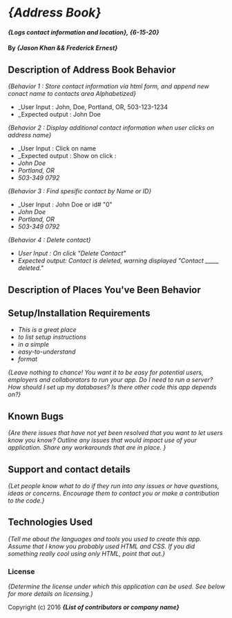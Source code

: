 # _{Address Book}_

#### _{Logs contact information and location}, {6-15-20}_

#### By _**{Jason Khan && Frederick Ernest}**_

## Description of Address Book Behavior 

_{Behavior 1 : Store contact information via html form, and append new conact name to contacts area Alphabetized}_

* _User Input : John, Doe, Portland, OR, 503-123-1234
* _Expected output : John Doe

_{Behavior 2 : Display additional contact information when user clicks on address name}_

* _User Input : Click on name
* _Expected output : Show on click :
* _John Doe_
* _Portland, OR_
* _503-349 0792_

_{Behavior 3 : Find spesific contact by Name or ID}_

* _User Input : John Doe or id# "0"
* _John Doe_
* _Portland, OR_
* _503-349 0792_

_{Behavior 4 : Delete contact}_

* _User Input : On click "Delete Contact"_
* _Expected output: Contact is deleted, warning displayed "Contact _____ deleted."_

## Description of Places You've Been Behavior





## Setup/Installation Requirements

* _This is a great place_
* _to list setup instructions_
* _in a simple_
* _easy-to-understand_
* _format_

_{Leave nothing to chance! You want it to be easy for potential users, employers and collaborators to run your app. Do I need to run a server? How should I set up my databases? Is there other code this app depends on?}_

## Known Bugs

_{Are there issues that have not yet been resolved that you want to let users know you know?  Outline any issues that would impact use of your application.  Share any workarounds that are in place. }_

## Support and contact details

_{Let people know what to do if they run into any issues or have questions, ideas or concerns.  Encourage them to contact you or make a contribution to the code.}_

## Technologies Used

_{Tell me about the languages and tools you used to create this app. Assume that I know you probably used HTML and CSS. If you did something really cool using only HTML, point that out.}_

### License

*{Determine the license under which this application can be used.  See below for more details on licensing.}*

Copyright (c) 2016 **_{List of contributors or company name}_**
